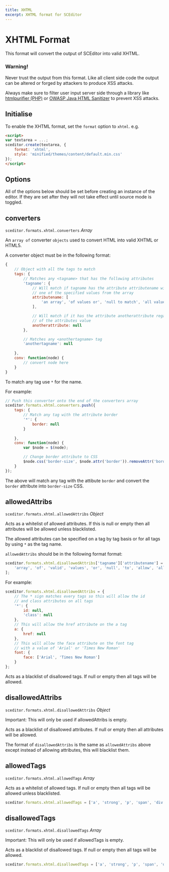 ```yaml
---
title: XHTML
excerpt: XHTML format for SCEditor
---
```


# XHTML Format <a id="xhtml"></a>

This format will convert the output of SCEditor into valid XHTML.

<div class="Callout Callout--warning">
	<h3 class="Callout__header">Warning!</h3>
	<p>Never trust the output from this format. Like all client side code the output can be altered or forged by attackers to produce XSS attacks.</p>
	<p>Always make sure to filter user input server side through a library like <a href="http://htmlpurifier.org/">htmlpurifier (PHP)</a> or  <a href="https://www.owasp.org/index.php/OWASP_Java_HTML_Sanitizer">OWASP Java HTML Sanitizer</a> to prevent XSS attacks.</p>
</div>


## Initialise <a id="initialise"></a>

To enable the XHTML format, set the `format` option to `xhtml`. e.g.

```html
<script>
var textarea = ...;
sceditor.create(textarea, {
	format: 'xhtml',
	style: 'minified/themes/content/default.min.css'
});
</script>
```


## Options <a id="options"></a>

All of the options below should be set before creating an instance of the editor. If they are set after they will not take effect until source mode is toggled.


## converters <a id="converters"></a>

`sceditor.formats.xhtml.converters` *Array*

An `array of` converter `objects` used to convert HTML into valid XHTML or HTML5.

A converter object must be in the following format:

```js
{
	// Object with all the tags to match
	tags: {
		// Matches any <tagname> that has the following attributes
		'tagname': {
			// Will match if tagname has the attribute attributename with
			// one of the specified values from the array
			attributename: [
				'an array', 'of values or', 'null to match', 'all values'
			],

			// Will match if it has the attribute anotherattribute regardless
			// of the attributes value
			anotherattribute: null
		},

		// Matches any <anothertagname> tag
		'anothertagname': null
		
	},
	conv: function(node) {
		// convert node here
	}
}
```

To match any tag use `*` for the name.

For example:

```js
// Push this converter onto the end of the converters array
sceditor.formats.xhtml.converters.push({
	tags: {
		// Match any tag with the attribute border
		'*': {
			border: null
		}
		
	},
	conv: function(node) {
		var $node = $(node);

		// Change border attribute to CSS
		$node.css('border-size', $node.attr('border')).removeAttr('border');
	}
});
```

The above will match any tag with the attibute `border` and convert the `border` attribute into `border-size` CSS.


## allowedAttribs <a id="allowedAttribs"></a>

`sceditor.formats.xhtml.allowedAttribs` *Object*

Acts as a whitelist of allowed attributes. If this is null or empty then all attributes will be allowed unless blacklisted.

The allowed attributes can be specified on a tag by tag basis or for all tags by using `*` as the tag name.

`allowedAttribs` should be in the following format format:

```js
sceditor.formats.xhtml.disallowedAttribs['tagname']['attributename'] = [
	'array', 'of', 'valid', 'values', 'or', 'null', 'to', 'allow', 'all', 'values'
];
```

For example:

```js
sceditor.formats.xhtml.disallowedAttribs = {
	// The * sign matches every tags so this will allow the id
	// and class attributes on all tags
	'*': {
		id: null,
		'class': null
	},
	// This will allow the href attribute on the a tag
	a: {
		href: null
	},
	// This will allow the face attribute on the font tag
	// with a value of 'Arial' or 'Times New Roman'
	font: {
		face: ['Arial', 'Times New Roman']
	}
};
```

Acts as a blacklist of disallowed tags. If null or empty then all tags will be allowed.


## disallowedAttribs <a id="disallowedAttribs"></a>

`sceditor.formats.xhtml.disallowedAttribs` *Object*

<span class="Label Label--important">Important:</span> This will only be used if allowedAttribs is empty.

Acts as a blacklist of disallowed attributes. If null or empty then all attributes will be allowed.

The format of `disallowedAttribs` is the same as `allowedAttribs` above except instead of allowing attributes, this will blacklist them.


## allowedTags <a id="allowedTags"></a>

`sceditor.formats.xhtml.allowedTags` *Array* 

Acts as a whitelist of allowed tags. If null or empty then all tags will be allowed unless blacklisted.

```js
sceditor.formats.xhtml.allowedTags = ['a', 'strong', 'p', 'span', 'div'];
```


## disallowedTags <a id="disallowedTags"></a>

`sceditor.formats.xhtml.disallowedTags` *Array*

<span class="Label Label--important">Important:</span> This will only be used if allowedTags is empty.

Acts as a blacklist of disallowed tags. If null or empty then all tags will be allowed.

```js
sceditor.formats.xhtml.disallowedTags = ['a', 'strong', 'p', 'span', 'div'];
```

